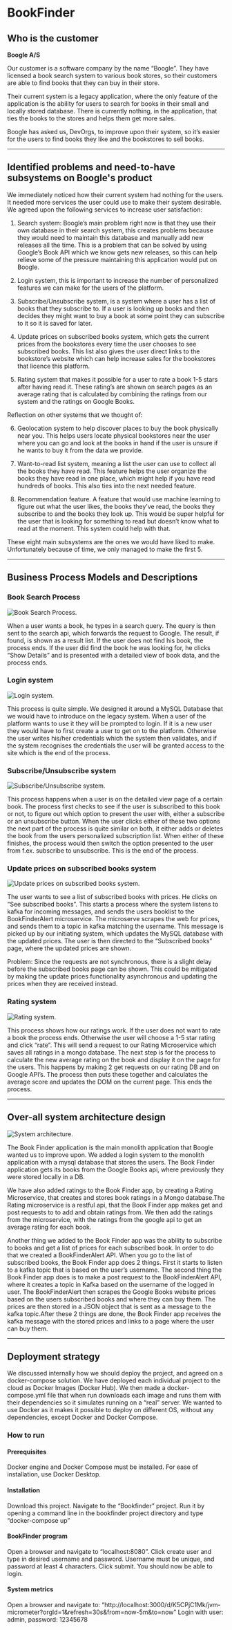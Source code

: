 # BookFinder

## Who is the customer

**Boogle A/S**

Our customer is a software company by the name “Boogle”. They have licensed a book search system to various book stores, so their customers are able to find books that they can buy in their store.

Their current system is a legacy application, where the only feature of the application is the ability for users to search for books in their small and locally stored database. There is currently nothing, in the application, that ties the books to the stores and helps them get more sales.

Boogle has asked us, DevOrgs, to improve upon their system, so it’s easier for the users to find books they like and the bookstores to sell books.

---

## Identified problems and need-to-have subsystems on Boogle's product

We immediately noticed how their current system had nothing for the users. It needed more services the user could use to make their system desirable. We agreed upon the following services to increase user satisfaction: 

1. Search system: Boogle’s main problem right now is that they use their own database in their search system, this creates problems because they would need to maintain this database and manually add new releases all the time. This is a problem that can be solved by using Google’s Book API which we know gets new releases, so this can help relieve some of the pressure maintaining this application would put on Boogle.

2. Login system, this is important to increase the number of personalized features we 
can make for the users of the platform.

3. Subscribe/Unsubscribe system, is a system where a user has a list of books that they subscribe to. If a user is looking up books and then decides they might want to buy a book at some point they can subscribe to it so it is saved for later.

4. Update prices on subscribed books system, which gets the current prices from the bookstores every time the user chooses to see subscribed books. This list also gives the user direct links to the bookstore’s website which can help increase sales for the bookstores that licence this platform.

5. Rating system that makes it possible for a user to rate a book 1-5 stars after having read it. These rating’s are shown on search pages as an average rating that is calculated by combining the ratings from our system and the ratings on Google Books.

Reflection on other systems that we thought of:

6. Geolocation system to help discover places to buy the book physically near you. This helps users locate physical bookstores near the user where you can go and look at the books in hand if the user is unsure if he wants to buy it from the data we provide.

7. Want-to-read list system, meaning a  list the user can use to collect all the books they have read. This feature helps the user organize the books they have read in one place, which might help if you have read hundreds of books. This also ties into the next needed feature.

8. Recommendation feature. A feature that would use machine learning to figure out what the user likes, the books they’ve read, the books they subscribe to and the books they look up. This would be super helpful for the user that is looking for something to read but doesn’t know what to read at the moment. This system could help with that. 

These eight main subsystems are the ones we would have liked to make. Unfortunately because of time, we only managed to make the first 5. 

---

## Business Process Models and Descriptions

### Book Search Process

![Book Search Process](/images/booksearch-scenario.png "booksearch-scenario.png").

When a user wants a book, he types in a search query. The query is then sent to the search api, which forwards the request to Google. The result, if found, is shown as a result list. If the user does not find his book, the process ends. If the user did find the book he was looking for, he clicks “Show Details” and is presented with a detailed view of book data, and the process ends.

### Login system

![Login system](/images/login.png "login.png").

This process is quite simple. We designed it around a MySQL Database that we would have to introduce on the legacy system. 
When a user of the platform wants to use it they will be prompted to login. If it is a new user they would have to first create a user to get on to the platform. Otherwise the user writes his/her credentials which the system then validates, and if the system recognises the credentials the user will be granted access to the site which is the end of the process.

### Subscribe/Unsubscribe system

![Subscribe/Unsubscribe system](/images/book-subscription.png "book-subscription.png").

This process happens when a user is on the detailed view page of a certain book. The process first checks to see if the user is subscribed to this book or not, to figure out which option to present the user with, either a subscribe or an unsubscribe button. When the user clicks either of these two options the next part of the process is quite similar on both, it either adds or deletes the book from the users personalized subscription list. When either of these finishes, the process would then switch the option presented to the user from f.ex. subscribe to unsubscribe. This is the end of the process.

### Update prices on subscribed books system

![Update prices on subscribed books system](/images/update-prices-kafka.png "update-prices-kafka.png").

The user wants to see a list of subscribed books with prices. He clicks on “See subscribed books”. This starts a process where the system listens to kafka for incoming messages, and sends the users booklist to the BookFinderAlert microservice. The microserve scrapes the web for prices, and sends them to a topic in kafka matching the username. This message is picked up by our initiating system, which updates the MySQL database with the updated prices. The user is then directed to the “Subscribed books” page, where the updated prices are shown.

Problem: Since the requests are not synchronous, there is a slight delay before the subscribed books page can be shown. This could be mitigated by making the update prices functionality asynchronous and updating the prices when they are received instead.

### Rating system

![Rating system](/images/star-rating.png "star-rating.png").

This process shows how our ratings work. If the user does not want to rate a book the process ends. Otherwise the user will choose a 1-5 star rating and click “rate”. This will send a request to our Rating Microservice which saves all ratings in a mongo database. The next step is for the process to calculate the new average rating on the book and display it on the page for the users. This happens by making 2 get requests on our rating DB and on Google API’s. The process then puts these together and calculates the average score and updates the DOM on the current page. This ends the process.

---

## Over-all system architecture design

![System architecture](/images/BookFinderArchetecture.jpg "BookFinderArchetecture.jpg").

The Book Finder application is the main monolith application that Boogle wanted us to improve upon. We added a login system to the monolith application with a mysql database that stores the users. The Book Finder application gets its books from the Google Books api, where previously they were stored locally in a DB. 

We have also added ratings to the Book Finder app, by creating a  Rating Microservice, that creates and stores book ratings in a Mongo database.The Rating microservice is a restful api, that the Book Finder app makes get and post requests to to add and obtain ratings from. We then add the ratings from the microservice, with the ratings from the google api to get an average rating for each book.

Another thing we added to the Book Finder app was the ability to subscribe to books and get a list of prices for each subscribed book. In order to do that we created a BookFinderAlert API. When you go to the list of subscribed books, the Book Finder app does 2 things. First it starts to listen  to a kafka topic that is based on the user’s username. The second thing the Book Finder app does is to make a post request to the BookFinderAlert API, where it creates a topic in Kafka based on the username of the logged in user. The BookFinderAlert then scrapes the Google Books website  prices based on the users subscribed books and where they can buy them. The prices are then stored in a JSON object that is sent as a message to the kafka topic.After these 2 things are done, the Book Finder app receives the kafka message with the stored prices and links to a page where the user can buy them.

---

## Deployment strategy

We discussed internally how we should deploy the project, and agreed on a docker-compose solution. We have deployed each individual project to the cloud as Docker Images (Docker Hub). We then made a docker-compose.yml file that when run downloads each image and runs them with their dependencies so it simulates running on a “real” server. 
We wanted to use Docker as it makes it possible to deploy on different OS, without any dependencies, except Docker and Docker Compose.

### How to run

#### Prerequisites

Docker engine and Docker Compose must be installed. For ease of installation, use Docker Desktop.

#### Installation

Download this project. 
Navigate to the “Bookfinder” project.
Run it by opening a command line in the bookfinder project directory and type “docker-compose up”

#### BookFinder program

Open a browser and navigate to “localhost:8080”.
Click create user and type in desired username and password. Username must be unique, and password at least 4 characters. Click submit. You should now be able to login.

#### System metrics

Open a browser and navigate to:	“http://localhost:3000/d/K5CPjC1Mk/jvm-micrometer?orgId=1&refresh=30s&from=now-5m&to=now”
Login with user: admin, password: 12345678



